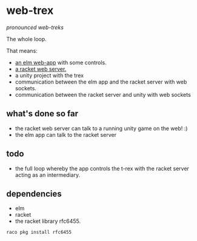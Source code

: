 # web-trex
*pronounced web-treks*

The whole loop.

That means: 
- [an elm web-app](./elm-web-app) with some controls.
- [a racket web server.](./racket-server)
- a unity project with the trex
- communication between the elm app and the racket server with web sockets.
- communication between the racket server and unity with web sockets

## what's done so far
- the racket web server can talk to a running unity game on the web! :)
- the elm app can talk to the racket server

## todo
- the full loop whereby the app controls the t-rex with the racket server acting as an intermediary.

## dependencies 
- elm 
- racket
- the racket library rfc6455.
``` bash
raco pkg install rfc6455
```
